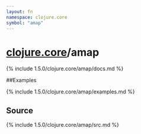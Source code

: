 ```yaml
---
layout: fn
namespace: clojure.core
symbol: "amap"
---
```


# [clojure.core](../)/amap

{% include 1.5.0/clojure.core/amap/docs.md %}

##Examples

{% include 1.5.0/clojure.core/amap/examples.md %}
## Source
{% include 1.5.0/clojure.core/amap/src.md %}

